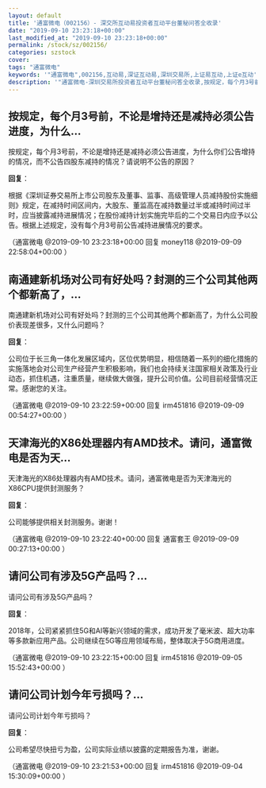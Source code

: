 ```yaml
---
layout: default
title: '通富微电（002156）- 深交所互动易投资者互动平台董秘问答全收录'
date: "2019-09-10 23:23:18+00:00"
last_modified_at: "2019-09-10 23:23:18+00:00"
permalink: /stock/sz/002156/
categories: szstock
cover: 
tags: "通富微电"
keywords: '"通富微电",002156,互动易,深证互动易,深圳交易所,上证易互动,上证e互动'
description: '"通富微电-深圳交易所投资者互动平台董秘问答全收录,按规定，每个月3号前，不论是增持还是减持必须公告进度，为什么你们公告增持的情况，而不公告四股东减持的情况？请说明不公告的原因？"'
---
```


## 按规定，每个月3号前，不论是增持还是减持必须公告进度，为什么...

按规定，每个月3号前，不论是增持还是减持必须公告进度，为什么你们公告增持的情况，而不公告四股东减持的情况？请说明不公告的原因？

**回复**：

根据《深圳证券交易所上市公司股东及董事、监事、高级管理人员减持股份实施细则》规定，在减持时间区间内，大股东、董监高在减持数量过半或减持时间过半时，应当披露减持进展情况；在股份减持计划实施完毕后的二个交易日内应予以公告。根据上述规定，没有每个月3号前公告减持进展情况的要求。 

（通富微电  @2019-09-10 23:23:18+00:00 回复 money118  @2019-09-09 22:58:04+00:00 ）

## 南通建新机场对公司有好处吗？封测的三个公司其他两个都新高了，...

南通建新机场对公司有好处吗？封测的三个公司其他两个都新高了，为什么公司股价表现差很多，又什么问题吗？

**回复**：

公司位于长三角一体化发展区域内，区位优势明显，相信随着一系列的细化措施的实施落地会对公司生产经营产生积极影响，我们也会持续关注国家相关政策及行业动态，抓住机遇，注重质量，继续做大做强，提升公司价值。公司目前经营情况正常。感谢您的关注。 

（通富微电  @2019-09-10 23:22:59+00:00 回复 irm451816  @2019-09-09 00:54:27+00:00 ）

## 天津海光的X86处理器内有AMD技术。请问，通富微电是否为天...

天津海光的X86处理器内有AMD技术。请问，通富微电是否为天津海光的X86CPU提供封测服务？

**回复**：

公司能够提供相关封测服务。谢谢！ 

（通富微电  @2019-09-10 23:22:40+00:00 回复 通富套王  @2019-09-09 00:27:13+00:00 ）

## 请问公司有涉及5G产品吗？...

请问公司有涉及5G产品吗？

**回复**：

2018年，公司紧紧抓住5G和AI等新兴领域的需求，成功开发了毫米波、超大功率等多款新应用产品。公司继续在5G等应用领域布局，整体取决于5G商用进度。 

（通富微电  @2019-09-10 23:22:15+00:00 回复 irm451816  @2019-09-05 15:52:43+00:00 ）

## 请问公司计划今年亏损吗？...

请问公司计划今年亏损吗？

**回复**：

公司希望尽快扭亏为盈，公司实际业绩以披露的定期报告为准，谢谢。 

（通富微电  @2019-09-10 23:21:53+00:00 回复 irm451816  @2019-09-04 15:30:09+00:00 ）

